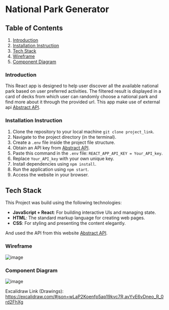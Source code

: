 # National Park Generator

## Table of Contents
1. [Introduction](#introduction)
2. [Installation Instruction](#installation)
3. [Tech Stack](#tech-stack)
4. [Wireframe](#wireframe)
5. [Component Diagram](#component-diagram)

<a id="introduction"></a>
### Introduction
This React app is designed to help user discover all the available national park based on user preferred activities. The filtered result is displayed in a card of decks from which user can randomly choose a national park and find more about it through the provided url. This app make use of external api [Abstract API](https://www.nps.gov/subjects/developer/api-documentation.htm).

<a id="installation"></a>
### Installation Instruction
1. Clone the repository to your local machine  `git clone project_link`.
2. Navigate to the project directory (in the terminal).
3. Create a `.env` file inside the project file structure.
4. Obtain an API key from [Abstract API](https://www.nps.gov/subjects/developer/api-documentation.htm).
5. Paste this command in the `.env` file: `REACT_APP_API_KEY = Your_API_key`.
6. Replace `Your_API_key` with your own unique key.
7. Install dependencies using `npm install`.
8. Run the application using `npm start`.
9. Access the website in your browser.

<a id="tech-stack"></a>
## Tech Stack
This Project was build using the following technologies:
- **JavaScript + React**: For building interactive UIs and managing state.
- **HTML**: The standard markup language for creating web pages.
- **CSS**: For styling and presenting the content elegantly.

And used the API from this website [Abstract API](https://www.nps.gov/subjects/developer/api-documentation.htm).


<a id="wireframe"></a>
### Wireframe 
![image](https://github.com/moneshadhali/national_park_generator/assets/99983599/f2c1d366-90d6-4260-92e3-8d98b44fc3c8)


<a id="component-diagram"></a>
### Component Diagram 

![image](https://github.com/moneshadhali/national_park_generator/assets/99983599/8118159d-fe0f-4fc3-bca4-ea22a47c5160)


Excalidraw Link (Drawings):
https://excalidraw.com/#json=wLaP2Koenfp5ap19kvc7R,avYvE6vDneo_R_0rd2FhXg
